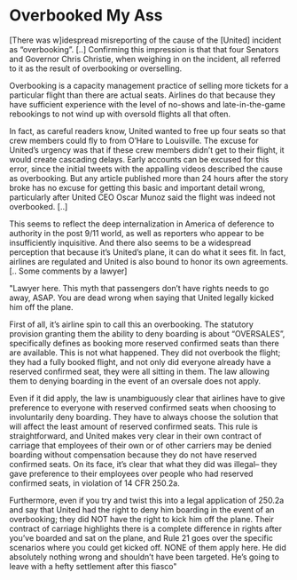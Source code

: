 # Overbooked My Ass

[There was w]idespread misreporting of the cause of the [United]
incident as “overbooking”. [..] Confirming this impression is that
that four Senators and Governor Chris Christie, when weighing in on
the incident, all referred to it as the result of overbooking or
overselling.

Overbooking is a capacity management practice of selling more tickets for a particular flight than there are actual seats. Airlines do that because they have sufficient experience with the level of no-shows and late-in-the-game rebookings to not wind up with oversold flights all that often.

In fact, as careful readers know, United wanted to free up four seats
so that crew members could fly to from O’Hare to Louisville. The
excuse for United’s urgency was that if these crew members didn’t get
to their flight, it would create cascading delays. Early accounts can
be excused for this error, since the initial tweets with the appalling
videos described the cause as overbooking. But any article published
more than 24 hours after the story broke has no excuse for getting
this basic and important detail wrong, particularly after United CEO
Oscar Munoz said the flight was indeed not overbooked. [..]

This seems to reflect the deep internalization in America of deference to authority in the post 9/11 world, as well as reporters who appear to be insufficiently inquisitive. And there also seems to be a widespread perception that because it’s United’s plane, it can do what it sees fit. In fact, airlines are regulated and United is also bound to honor its own agreements. [.. Some comments by a lawyer]

"Lawyer here. This myth that passengers don’t have rights needs to go away, ASAP. You are dead wrong when saying that United legally kicked him off the plane.

First of all, it’s airline spin to call this an overbooking. The statutory provision granting them the ability to deny boarding is about “OVERSALES”, specifically defines as booking more reserved confirmed seats than there are available. This is not what happened. They did not overbook the flight; they had a fully booked flight, and not only did everyone already have a reserved confirmed seat, they were all sitting in them. The law allowing them to denying boarding in the event of an oversale does not apply.

Even if it did apply, the law is unambiguously clear that airlines have to give preference to everyone with reserved confirmed seats when choosing to involuntarily deny boarding. They have to always choose the solution that will affect the least amount of reserved confirmed seats. This rule is straightforward, and United makes very clear in their own contract of carriage that employees of their own or of other carriers may be denied boarding without compensation because they do not have reserved confirmed seats. On its face, it’s clear that what they did was illegal– they gave preference to their employees over people who had reserved confirmed seats, in violation of 14 CFR 250.2a.

Furthermore, even if you try and twist this into a legal application of 250.2a and say that United had the right to deny him boarding in the event of an overbooking; they did NOT have the right to kick him off the plane. Their contract of carriage highlights there is a complete difference in rights after you’ve boarded and sat on the plane, and Rule 21 goes over the specific scenarios where you could get kicked off. NONE of them apply here. He did absolutely nothing wrong and shouldn’t have been targeted. He’s going to leave with a hefty settlement after this fiasco"













